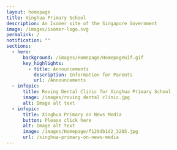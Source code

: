 ```yaml
---
layout: homepage
title: Xinghua Primary School
description: An Isomer site of the Singapore Government
image: /images/isomer-logo.svg
permalink: /
notification: ""
sections:
  - hero:
      background: /images/Homepage/HomepageGif.gif
      key_highlights:
        - title: Announcements
          description: Information for Parents
          url: /Announcements
  - infopic:
      title: Roving Dental Clinic for Xinghua Primary School
      image: /images/roving dental clinic.jpg
      alt: Image alt text
  - infopic:
      title: Xinghua Primary on News Media
      button: Please click here
      alt: Image alt text
      image: /images/Homepage/f129db1d2_3205.jpg
      url: /xinghua-primary-on-news-media
---
```

